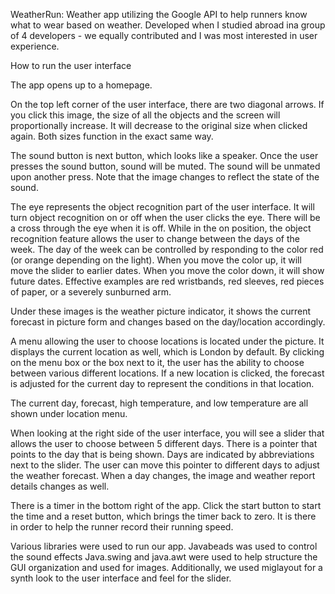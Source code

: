 WeatherRun:
Weather app utilizing the Google API to help runners know what to wear based on weather. Developed when I studied abroad ina group of 4 developers - we equally contributed and I was most interested in user experience. 

How to run the user interface

The app opens up to a homepage.

On the top left corner of the user interface, there are two diagonal arrows. If you click this image, the size of all the objects and the screen will proportionally increase. It will decrease to the original size when clicked again. Both sizes function in the exact same way.

The sound button is next button, which looks like a speaker. Once the user presses the sound button, sound will be muted. The sound will be unmated upon another press. Note that the image changes to reflect the state of the sound.

The eye represents the object recognition part of the user interface. It will turn object recognition on or off when the user clicks the eye. There will be a cross through the eye when it is off. While in the on position, the object recognition feature allows the user to change between the days of the week. The day of the week can be controlled by responding to the color red (or orange depending on the light). When you move the color up, it will move the slider to earlier dates. When you move the color down, it will show future dates. Effective examples are red wristbands, red sleeves, red pieces of paper, or a severely sunburned arm.

Under these images is the weather picture indicator, it shows the current forecast in picture form and changes based on the day/location accordingly.

A menu allowing the user to choose locations is located under the picture. It displays the current location as well, which is London by default. By clicking on the menu box or the box next to it, the user has the ability to choose between various different locations. If a new location is clicked, the forecast is adjusted for the current day to represent the conditions in that location.

The current day, forecast, high temperature, and low temperature are all shown under location menu.

When looking at the right side of the user interface, you will see a slider that allows the user to choose between 5 different days. There is a pointer that points to the day that is being shown. Days are indicated by abbreviations next to the slider. The user can move this pointer to different days to adjust the weather forecast. When a day changes, the image and weather report details changes as well.

There is a timer in the bottom right of the app. Click the start button to start the time and a reset button, which brings the timer back to zero. It is there in order to help the runner record their running speed.

Various libraries were used to run our app. Javabeads was used to control the sound effects
Java.swing and java.awt were used to help structure the GUI organization and used for images.
Additionally, we used miglayout for a synth look to the user interface and feel for the slider. 
